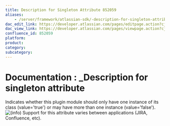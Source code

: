 ```yaml
---
title: Description for Singleton Attribute 852059
aliases:
    - /server/framework/atlassian-sdk/-description-for-singleton-attribute-852059.html
dac_edit_link: https://developer.atlassian.com/pages/editpage.action?cjm=wozere&pageId=852059
dac_view_link: https://developer.atlassian.com/pages/viewpage.action?cjm=wozere&pageId=852059
confluence_id: 852059
platform:
product:
category:
subcategory:
---
```

# Documentation : \_Description for singleton attribute

Indicates whether this plugin module should only have one instance of its class (value='true') or may have more than one instance (value='false').  
![(info)](/server/framework/atlassian-sdk/images/icons/emoticons/information.png) Support for this attribute varies between applications (JIRA, Confluence, etc).
















































































































































































































































































































